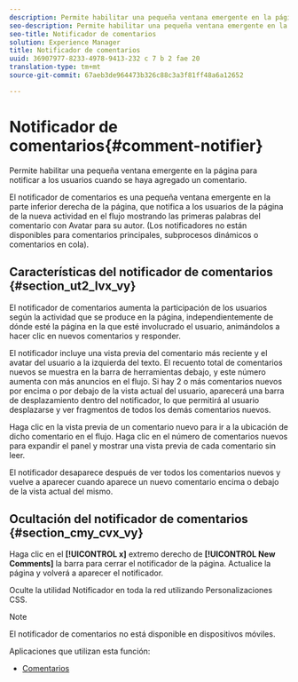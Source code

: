 ```yaml
---
description: Permite habilitar una pequeña ventana emergente en la página para notificar a los usuarios cuando se haya agregado un comentario.
seo-description: Permite habilitar una pequeña ventana emergente en la página para notificar a los usuarios cuando se haya agregado un comentario.
seo-title: Notificador de comentarios
solution: Experience Manager
title: Notificador de comentarios
uuid: 36907977-8233-4978-9413-232 c 7 b 2 fae 20
translation-type: tm+mt
source-git-commit: 67aeb3de964473b326c88c3a3f81ff48a6a12652

---
```



# Notificador de comentarios{#comment-notifier}

Permite habilitar una pequeña ventana emergente en la página para notificar a los usuarios cuando se haya agregado un comentario.

El notificador de comentarios es una pequeña ventana emergente en la parte inferior derecha de la página, que notifica a los usuarios de la página de la nueva actividad en el flujo mostrando las primeras palabras del comentario con Avatar para su autor. (Los notificadores no están disponibles para comentarios principales, subprocesos dinámicos o comentarios en cola).

## Características del notificador de comentarios {#section_ut2_lvx_vy}

El notificador de comentarios aumenta la participación de los usuarios según la actividad que se produce en la página, independientemente de dónde esté la página en la que esté involucrado el usuario, animándolos a hacer clic en nuevos comentarios y responder.

El notificador incluye una vista previa del comentario más reciente y el avatar del usuario a la izquierda del texto. El recuento total de comentarios nuevos se muestra en la barra de herramientas debajo, y este número aumenta con más anuncios en el flujo. Si hay 2 o más comentarios nuevos por encima o por debajo de la vista actual del usuario, aparecerá una barra de desplazamiento dentro del notificador, lo que permitirá al usuario desplazarse y ver fragmentos de todos los demás comentarios nuevos.

Haga clic en la vista previa de un comentario nuevo para ir a la ubicación de dicho comentario en el flujo. Haga clic en el número de comentarios nuevos para expandir el panel y mostrar una vista previa de cada comentario sin leer.

El notificador desaparece después de ver todos los comentarios nuevos y vuelve a aparecer cuando aparece un nuevo comentario encima o debajo de la vista actual del mismo.

## Ocultación del notificador de comentarios {#section_cmy_cvx_vy}

Haga clic en el **[!UICONTROL x]** extremo derecho de **[!UICONTROL New Comments]** la barra para cerrar el notificador de la página. Actualice la página y volverá a aparecer el notificador.

Oculte la utilidad Notificador en toda la red utilizando Personalizaciones CSS.

>[!NOTE]
>
>El notificador de comentarios no está disponible en dispositivos móviles.



Aplicaciones que utilizan esta función:

* [Comentarios](/help/using/c-about-apps/c-comments/c-comments.md)

